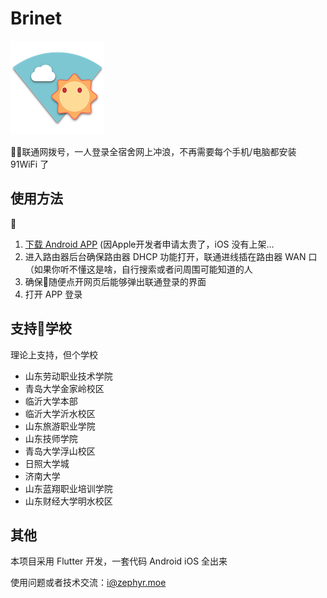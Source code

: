 # Brinet

![](./icon/icon150.png)

联通网拨号，一人登录全宿舍网上冲浪，不再需要每个手机/电脑都安装 91WiFi 了

## 使用方法

1. [下载 Android APP](https://github.com/iozephyr/Brinet/releases) (因Apple开发者申请太贵了，iOS 没有上架...
2. 进入路由器后台确保路由器 DHCP 功能打开，联通进线插在路由器 WAN 口（如果你听不懂这是啥，自行搜索或者问周围可能知道的人
3. 确保随便点开网页后能够弹出联通登录的界面
4. 打开 APP 登录

## 支持学校
理论上支持，但个学校
- 山东劳动职业技术学院
- 青岛大学金家岭校区
- 临沂大学本部
- 临沂大学沂水校区
- 山东旅游职业学院
- 山东技师学院
- 青岛大学浮山校区
- 日照大学城
- 济南大学
- 山东蓝翔职业培训学院
- 山东财经大学明水校区


## 其他
本项目采用 Flutter 开发，一套代码 Android iOS 全出来

使用问题或者技术交流：i@zephyr.moe